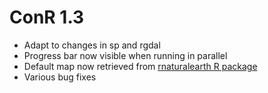 
# ConR 1.3

* Adapt to changes in sp and rgdal
* Progress bar now visible when running in parallel
* Default map now retrieved from [rnaturalearth R package](https://CRAN.R-project.org/package=rnaturalearth)
* Various bug fixes
 




